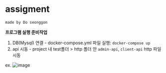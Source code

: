 # assigment 
`made by Do seonggon`

**프로그램 실행 준비작업**

1) DB(Mysql) 연결 - docker-compose.yml 파일 실행: `docker-compose up`
2) api 시동 - project 내 test폴더 > http 폴더 안 `admin-api`, `client-api` http 파일 시동 

ex.
![image](https://user-images.githubusercontent.com/62453668/174442919-f7fc35db-a111-4997-a945-28c4e32ede83.png)
